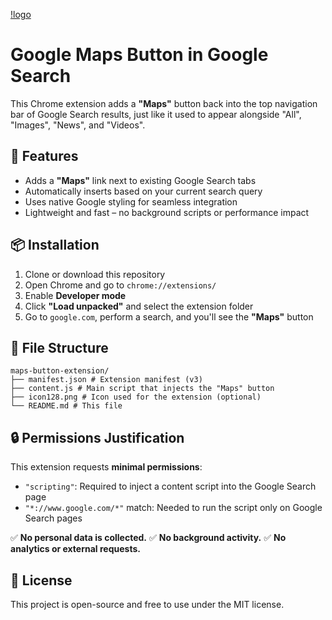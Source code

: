 [!logo](blob/main/icon128.png)

# Google Maps Button in Google Search

This Chrome extension adds a **"Maps"** button back into the top navigation bar of Google Search results, just like it used to appear alongside "All", "Images", "News", and "Videos".

## 🔧 Features

- Adds a **"Maps"** link next to existing Google Search tabs
- Automatically inserts based on your current search query
- Uses native Google styling for seamless integration
- Lightweight and fast – no background scripts or performance impact

## 📦 Installation

1. Clone or download this repository
2. Open Chrome and go to `chrome://extensions/`
3. Enable **Developer mode**
4. Click **"Load unpacked"** and select the extension folder
5. Go to `google.com`, perform a search, and you'll see the **"Maps"** button

## 📁 File Structure

```
maps-button-extension/
├── manifest.json # Extension manifest (v3)
├── content.js # Main script that injects the "Maps" button
├── icon128.png # Icon used for the extension (optional)
└── README.md # This file
```


## 🔒 Permissions Justification

This extension requests **minimal permissions**:

- `"scripting"`: Required to inject a content script into the Google Search page
- `"*://www.google.com/*"` match: Needed to run the script only on Google Search pages

✅ **No personal data is collected.**
✅ **No background activity.**
✅ **No analytics or external requests.**

## 📝 License

This project is open-source and free to use under the MIT license.
